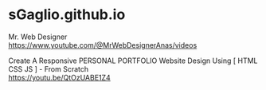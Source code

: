 # sGaglio.github.io

Mr. Web Designer <br>
https://www.youtube.com/@MrWebDesignerAnas/videos

Create A Responsive PERSONAL PORTFOLIO Website Design Using [ HTML CSS JS ] - From Scratch <br>
https://youtu.be/QtOzUABE1Z4
